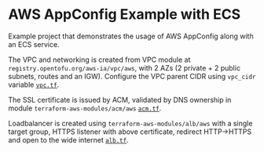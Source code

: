 AWS AppConfig Example with ECS
=======================

Example project that demonstrates the usage of AWS AppConfig along with an ECS
service.

The VPC and networking is created from VPC module at
`registry.opentofu.org/aws-ia/vpc/aws`, with 2 AZs (2 private + 2 public
subnets, routes and an IGW). Configure the VPC parent CIDR using `vpc_cidr`
variable [`vpc.tf`](vpc.tf).

The SSL certificate is issued by ACM, validated by DNS ownership in module
`terraform-aws-modules/acm/aws` [`acm.tf`](acm.tf).

Loadbalancer is created using `terraform-aws-modules/alb/aws` with a single
target group, HTTPS listener with above certificate, redirect HTTP->HTTPS and
open to the wide internet [`alb.tf`](alb.tf).
